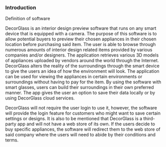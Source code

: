 ### Introduction

Definition of software

DecorGlass is an interior design preview software that runs on any smart device that is equipped with a camera. The purpose of this software is to allow potential buyers to preview their chosen appliances in their chosen location before purchasing said item. The user is able to browse through numerous amounts of interior design related items provided by various companies and/or designers. The application retrieves various 3D models of appliances uploaded by vendors around the world through the Internet. DecorGlass alters the reality of the surroundings through the smart device to give the users an idea of how the environment will look. The application can be used for viewing the appliances in certain environments or surroundings without having to pay for the item. By using the software with smart glasses, users can build their surroundings in their own preferred manner.  The app gives the user an option to save their data locally or by using DecorGlass cloud services. 
 
DecorGlass will not require the user login to use it, however, the software will provide the login feature for customers who might want to save certain settings or designs. It is also to be mentioned that DecorGlass is a third-party app and will not have a web store of its own. If the users decide to buy specific appliances, the software will redirect them to the web store of said company where the users will need to abide by their conditions and terms.

